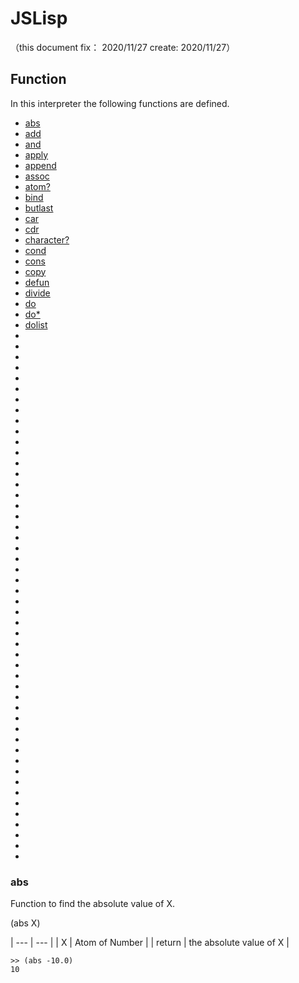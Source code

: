 # JSLisp
（this document fix： 2020/11/27 create: 2020/11/27）

## Function
In this interpreter the following functions are defined.

+ [abs](#abs)
+ [add](#add)
+ [and](#and)
+ [apply](#apply)
+ [append](#append)
+ [assoc](#assoc)
+ [atom?](#atom?)
+ [bind](#bind)
+ [butlast](#butlast)
+ [car](#car)
+ [cdr](#cdr)
+ [character?](#caracter)
+ [cond](#cond)
+ [cons](#cons)
+ [copy](#copy)
+ [defun](#defun)
+ [divide](#divide)
+ [do](#do)
+ [do*](#do*)
+ [dolist](#dolist)
+ []()
+ []()
+ []()
+ []()
+ []()
+ []()
+ []()
+ []()
+ []()
+ []()
+ []()
+ []()
+ []()
+ []()
+ []()
+ []()
+ []()
+ []()
+ []()
+ []()
+ []()
+ []()
+ []()
+ []()
+ []()
+ []()
+ []()
+ []()
+ []()
+ []()
+ []()
+ []()
+ []()
+ []()
+ []()
+ []()
+ []()
+ []()
+ []()
+ []()
+ []()
+ []()
+ []()
+ []()
+ []()
+ []()
+ []()
+ []()
+ []()
+ []()

### abs
Function to find the absolute value of X.

(abs X)

| --- | --- | 
|  X  |  Atom of Number  |
|  return  |  the absolute value of X  |


```
>> (abs -10.0)
10
```

